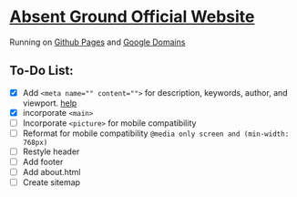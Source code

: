 # [Absent Ground Official Website](https://www.absentground.com)
Running on [Github Pages](https://pages.github.com) and [Google Domains](https://domains.google.com)
## To-Do List:
- [x] Add `<meta name="" content="">` for description, keywords, author, and viewport. [help](https://www.w3schools.com/tags/tag_meta.asp)
- [x] incorporate `<main>`
- [ ] Incorporate `<picture>` for mobile compatibility
- [ ] Reformat for mobile compatibility `@media only screen and (min-width: 768px)`
- [ ] Restyle header
- [ ] Add footer
- [ ] Add about.html
- [ ] Create sitemap
